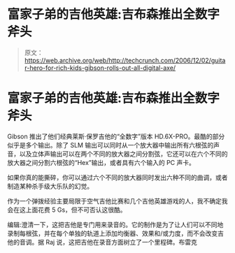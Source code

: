 # 富家子弟的吉他英雄:吉布森推出全数字斧头

> 原文：<https://web.archive.org/web/http://techcrunch.com/2006/12/02/guitar-hero-for-rich-kids-gibson-rolls-out-all-digital-axe/>

# 富家子弟的吉他英雄:吉布森推出全数字斧头

Gibson 推出了他们经典莱斯·保罗吉他的“全数字”版本 HD.6X-PRO。最酷的部分似乎是多个输出。除了 SLM 输出可以同时从一个放大器中输出所有六根弦的声音，以及立体声输出可以在两个不同的放大器之间分割弦，它还可以在六个不同的放大器之间分割六根弦的“Hex”输出，或者具有六个输入的 PC 声卡。

如果你真的能撕碎，你可以通过六个不同的放大器同时发出六种不同的曲调，或者制造某种杀手级大乐队的幻觉。

作为一个弹拨经验主要局限于空气吉他比赛和几个吉他英雄游戏的人，我不确定我会在这上面花费 5 Gs，但不可否认这很酷。

编辑:澄清一下，这把吉他是专门用来录音的。它的制作是为了让人们可以不同地录制每根弦，并在每个单独的轨道上添加均衡器、效果和/或力度，而不会改变吉他的音调。据 Raj 说，这把吉他在录音方面树立了一个里程碑。布雷克